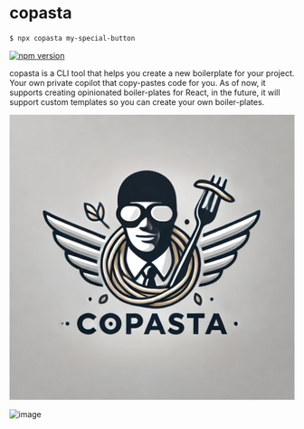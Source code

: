 # copasta

```bash
$ npx copasta my-special-button
```

[![npm version](https://badge.fury.io/js/copasta.svg)](https://badge.fury.io/js/copasta)

copasta is a CLI tool that helps you create a new boilerplate for your project. Your own private copilot that copy-pastes code for you. As of now, it supports creating opinionated boiler-plates for React, in the future, it will support custom templates so you can create your own boiler-plates.


![copasta logo](./logo.webp)

![image](https://github.com/user-attachments/assets/8821c99d-d9fc-4f38-b913-93dd4ec63a60)
